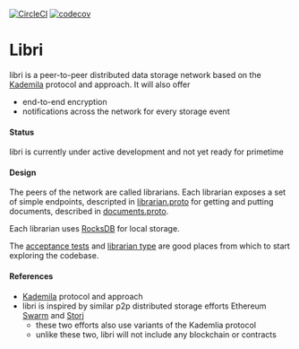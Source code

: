 [![CircleCI](https://circleci.com/gh/drausin/libri/tree/develop.svg?style=shield)](https://circleci.com/gh/drausin/libri) [![codecov](https://codecov.io/gh/drausin/libri/branch/develop/graph/badge.svg)](https://codecov.io/gh/drausin/libri)


# Libri

libri is a peer-to-peer distributed data storage network based on the [Kademila](https://pdos.csail.mit.edu/~petar/papers/maymounkov-kademlia-lncs.pdf) protocol and approach. It will also offer
- end-to-end encryption
- notifications across the network for every storage event

#### Status
libri is currently under active development and not yet ready for primetime

#### Design
The peers of the network are called librarians. Each librarian exposes a set of simple endpoints, 
 descripted in [librarian.proto](https://github.com/drausin/libri/blob/develop/libri/librarian/api/librarian.proto) for getting and putting documents, described in [documents.proto](https://github.com/drausin/libri/blob/develop/libri/librarian/api/documents.proto).
 
Each librarian uses [RocksDB](https://github.com/facebook/rocksdb) for local storage.

The [acceptance tests](https://github.com/drausin/libri/blob/develop/libri/acceptance/librarian_test.go) and [librarian type](https://github.com/drausin/libri/blob/develop/libri/librarian/server/server.go) are good places from which to start exploring the codebase.

#### References
- [Kademila](https://pdos.csail.mit.edu/~petar/papers/maymounkov-kademlia-lncs.pdf) protocol and approach
- libri is inspired by similar p2p distributed storage efforts Ethereum [Swarm](https://blog.ethereum.org/2016/12/15/swarm-alpha-public-pilot-basics-swarm/) and [Storj](https://storj.io/)
	- these two efforts also use variants of the Kademlia protocol
	- unlike these two, libri will not include any blockchain or contracts
